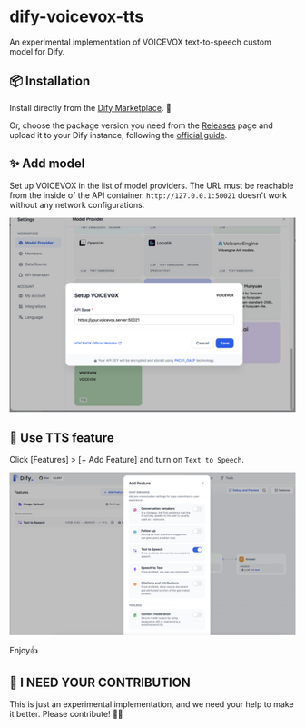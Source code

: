 # dify-voicevox-tts

An experimental implementation of VOICEVOX text-to-speech custom model for Dify.

## 📦 Installation

Install directly from the [Dify Marketplace](https://marketplace.dify.ai/). 🚀

Or, choose the package version you need from the [Releases](https://github.com/uezo/dify-voicevox-tts/releases) page and upload it to your Dify instance, following the [official guide](https://docs.dify.ai/en/plugins/quick-start/install-plugins#local-file-upload).

## ✨ Add model

Set up VOICEVOX in the list of model providers. The URL must be reachable from the inside of the API container. `http://127.0.0.1:50021` doesn't work without any network configurations.

![Add model](resources/settings.png)


## 🥳 Use TTS feature

Click [Features] > [+ Add Feature] and turn on `Text to Speech`.

![Add feature](resources/addfeature.png)

Enjoy👍

## 🙏 I NEED YOUR CONTRIBUTION

This is just an experimental implementation, and we need your help to make it better. Please contribute! 🚀✨
